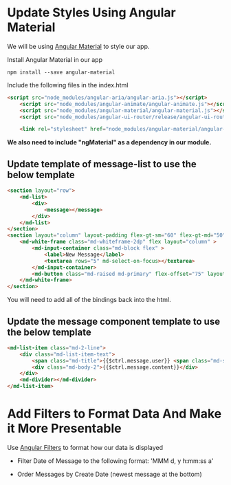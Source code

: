 # Update Styles Using Angular Material

We will be using [Angular Material](https://material.angularjs.org/latest/) to style our app.

Install Angular Material in our app

    npm install --save angular-material

Include the following files in the index.html

```html
<script src="node_modules/angular-aria/angular-aria.js"></script>
    <script src="node_modules/angular-animate/angular-animate.js"></script>
    <script src="node_modules/angular-material/angular-material.js"></script>
    <script src="node_modules/angular-ui-router/release/angular-ui-router.min.js"></script>

    <link rel="stylesheet" href="node_modules/angular-material/angular-material.css">
```

**We also need to include "ngMaterial" as a dependency in our module.**

## Update template of message-list to use the below template

```html
<section layout="row">
    <md-list>
        <div>
            <message></message>
        </div>
    </md-list>
</section>
<section layout="column" layout-padding flex-gt-sm="60" flex-gt-md="50">
    <md-white-frame class="md-whiteframe-2dp" flex layout="column" >
        <md-input-container class="md-block flex" >
            <label>New Message</label>
            <textarea rows="5" md-select-on-focus></textarea>
        </md-input-container>
        <md-button class="md-raised md-primary" flex-offset="75" layout-align="end">Send Message</md-button>
    </md-white-frame>
</section>

```

You will need to add all of the bindings back into the html.

## Update the message component template to use the below template

```html
<md-list-item class="md-2-line">
    <div class="md-list-item-text">
        <span class="md-title">{{$ctrl.message.user}} <span class="md-subhead md-caption">- {{$ctrl.message.date}}</span></span>
        <div class="md-body-2">{{$ctrl.message.content}}</div>
    </div>
    <md-divider></md-divider>
</md-list-item>
```

# Add Filters to Format Data And Make it More Presentable

Use [Angular Filters](https://docs.angularjs.org/api/ng/filter) to format how our data is displayed

- Filter Date of Message to the following format: 'MMM d, y h:mm:ss a'

- Order Messages by Create Date (newest message at the bottom)

